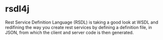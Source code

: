 # rsdl4j
Rest Service Definition Language (RSDL) is taking a good look at WSDL and redifining the way you create rest services by defining a definition file, in JSON, from which the client and server code is then generated.
